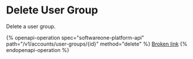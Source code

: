 # Delete User Group

Delete a user group.

{% openapi-operation spec="softwareone-platform-api" path="/v1/accounts/user-groups/{id}" method="delete" %}
[Broken link](broken-reference)
{% endopenapi-operation %}
